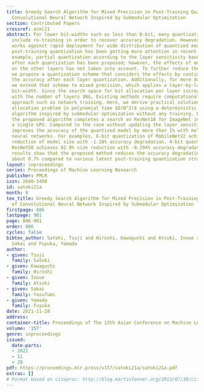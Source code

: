 ```yaml
---
title: Greedy Search Algorithm for Mixed Precision in Post-Training Quantization of
  Convolutional Neural Network Inspired by Submodular Optimization
section: Contributed Papers
crossref: acml21
abstract: For lower bit-widths such as less than 8-bit, many quantization strategies
  include re-training in order to recover accuracy degradation. However, the re-training
  works against rapid deployment for wide distribution of quantized models. Therefore,
  post-training quantization has been getting more attention in recent years. In one
  example, partial quantization according to the layer sensitivity based on the accuracy
  after each quantization has been proposed; however, the effects of one layer quantization
  on the other layers has not taken into account. To further reduce the accuracy degradation,
  we propose a quantization scheme that considers the effects by continuously updating
  the accuracy after each layer quantization. Additionally, for more data compression,
  we extend that scheme to mixed precision, which applies a layer-by-layer fitted
  bit-width. Since the search space for bit allocation per layer increases exponentially
  with the number of layers $N$, Existing methods require computationally intensive
  approach such as network training. Here, we derive practical solutions to the bit
  allocation problem in polynomial time $O(N^2)$ using a deterministic greedy search
  algorithm inspired by submodular optimization without any training. For example,
  the proposed algorithm completes a search on ResNet18 for ImageNet in 1 hour for
  a single GPU. Compared to the case without updating the layer sensitivity, our method
  improves the accuracy of the quantized model by more than 1% with multiple convolutional
  neural networks. For examples, 6-bit quantization of MobileNetV2 achieves 80.1%
  reduction of model size with -1.10% accuracy degradation. 4-bit quantization of
  ResNet50 achieves 82.9% size reduction with -0.194% accuracy degradation. Furthermore,
  results show that the proposed method reduces the accuracy degradation by more than
  about 0.7% compared to various latest post-training quantization strategies.
layout: inproceedings
series: Proceedings of Machine Learning Research
publisher: PMLR
issn: 2640-3498
id: satoki21a
month: 0
tex_title: Greedy Search Algorithm for Mixed Precision in Post-Training Quantization
  of Convolutional Neural Network Inspired by Submodular Optimization
firstpage: 886
lastpage: 901
page: 886-901
order: 886
cycles: false
bibtex_author: Satoki, Tsuji and Hiroshi, Kawaguchi and Atsuki, Inoue and Yasufumi,
  Sakai and Fuyuka, Yamada
author:
- given: Tsuji
  family: Satoki
- given: Kawaguchi
  family: Hiroshi
- given: Inoue
  family: Atsuki
- given: Sakai
  family: Yasufumi
- given: Yamada
  family: Fuyuka
date: 2021-11-28
address:
container-title: Proceedings of The 13th Asian Conference on Machine Learning
volume: '157'
genre: inproceedings
issued:
  date-parts:
  - 2021
  - 11
  - 28
pdf: https://proceedings.mlr.press/v157/satoki21a/satoki21a.pdf
extras: []
# Format based on citeproc: http://blog.martinfenner.org/2013/07/30/citeproc-yaml-for-bibliographies/
---
```

